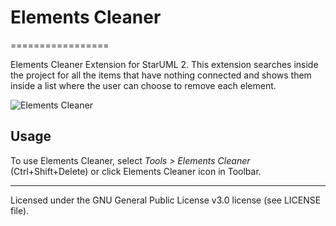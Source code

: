 # Elements Cleaner
=================

Elements Cleaner Extension for StarUML 2. This extension searches inside the project for all the items that have nothing connected and shows them inside a list where the user can choose to remove each element.

![Elements Cleaner](https://github.com/zillemarco/StarUML_ElementsCleaner/blob/master/Captures/capture_1.png?raw=true)

## Usage

To use Elements Cleaner, select *Tools > Elements Cleaner* (Ctrl+Shift+Delete) or click Elements Cleaner icon in Toolbar.

---

Licensed under the GNU General Public License v3.0 license (see LICENSE file).
